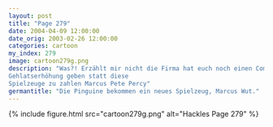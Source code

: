 ```yaml
---
layout: post
title: "Page 279"
date: 2004-04-09 12:00:00
date_orig: 2003-02-26 12:00:00
categories: cartoon
my_index: 279
image: cartoon279g.png
description: "Was?! Erzählt mir nicht die Firma hat euch noch einen Computer gekauft Wieviele Computer braucht ihr Geeks denn noch BitCo sollte mir eine
Gehlatserhöhung geben statt diese 
Spielzeuge zu zahlen Marcus Pete Percy"
germantitle: "Die Pinguine bekommen ein neues Spielzeug, Marcus Wut."
---
```


{% include figure.html src="cartoon279g.png" alt="Hackles Page 279"  %}
